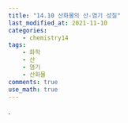 ```yaml
---
title: "14.10 산화물의 산-염기 성질"
last_modified_at: 2021-11-10
categories:
    - chemistry14
tags:
    - 화학
    - 산
    - 염기
    - 산화물
comments: true
use_math: true
---
```


.
